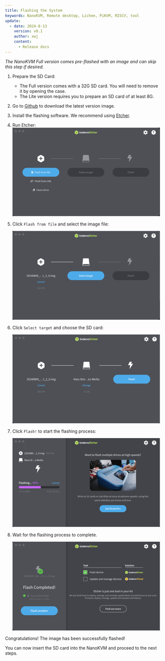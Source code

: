 ```yaml
---
title: Flashing the System
keywords: NanoKVM, Remote desktop, Lichee, PiKVM, RISCV, tool
update:
  - date: 2024-8-13
    version: v0.1
    author: xwj
    content:
      - Release docs
---
```


*The NanoKVM Full version comes pre-flashed with an image and can skip this step if desired.*

1. Prepare the SD Card:

    - The Full version comes with a 32G SD card. You will need to remove it by opening the case.
    - The Lite version requires you to prepare an SD card of at least 8G.

1. Go to [Github](https://github.com/sipeed/NanoKVM/releases) to download the latest version image.

1. Install the flashing software. We recommend using [Etcher](https://etcher.balena.io).

1. Run Etcher:
    ![run Ethcer](../../../../assets/NanoKVM/flashing/run_etcher.png)

1. Click `Flash from file` and select the image file:

    ![select image](../../../../assets/NanoKVM/flashing/select_image.png)

1. Click `Select target` and choose the SD card:

    ![select target](../../../../assets/NanoKVM/flashing/select_target.png)

1. Click `Flash!` to start the flashing process:

    ![select target](../../../../assets/NanoKVM/flashing/flashing.png)

1. Wait for the flashing process to complete.

    ![select target](../../../../assets/NanoKVM/flashing/flashed.png)

Congratulations! The image has been successfully flashed!

You can now insert the SD card into the NanoKVM and proceed to the next steps.